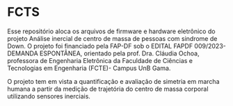 # FCTS

Esse repositório aloca os arquivos de firmware e hardware eletrônico do projeto Análise inercial de centro de massa de pessoas com sindrome de Down.
O projeto foi financiado pela FAP-DF sob o EDITAL FAPDF 009/2023-DEMANDA ESPONTÂNEA, orientado pela prof. Dra. Cláudia Ochoa, professora de Engenharia Eletrônica da Faculdade de Ciências e Tecnologias em Engenharia (FCTE)- Campus UnB Gama.

O projeto tem em vista a quantificação e avaliação de simetria em marcha humana a partir da medição de trajetória do centro
de massa corporal utilizando sensores inerciais.

